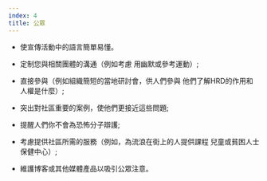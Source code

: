 ```yaml
---
index: 4
title: 公眾
---
```

- 使宣傳活動中的語言簡單易懂。

- 定制您與相關團體的溝通（例如考慮
用幽默或參考運動）;

- 直接參與（例如組織簡短的當地研討會，供人們參與
他們了解HRD的作用和人權是什麼）;

- 突出對社區重要的案例，使他們更接近這些問題;

- 提醒人們你不會為恐怖分子辯護;

- 考慮提供社區所需的服務（例如，為流浪在街上的人提供課程
兒童或貧困人士保健中心）;

- 維護博客或其他媒體產品以吸引公眾注意。